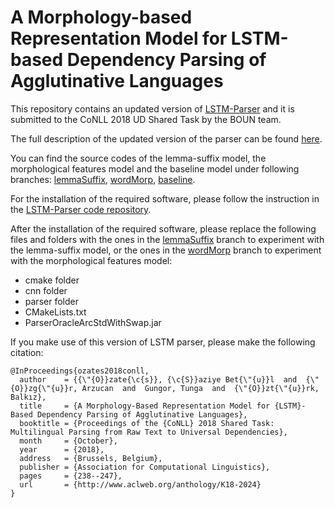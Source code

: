 # A Morphology-based Representation Model for LSTM-based Dependency Parsing of Agglutinative Languages


This repository contains an updated version of [LSTM-Parser](https://github.com/clab/lstm-parser) and it is submitted to the CoNLL 2018 UD Shared Task by the BOUN team.

The full description of the updated version of the parser can be found [here](http://universaldependencies.org/conll18/proceedings/pdf/K18-2024.pdf).

You can find the source codes of the lemma-suffix model, the morphological features model and the baseline model under following branches: [lemmaSuffix](https://github.com/CoNLL-UD-2018/BOUN/tree/lemmaSuffix), [wordMorp](https://github.com/CoNLL-UD-2018/BOUN/tree/wordMorp), [baseline](https://github.com/CoNLL-UD-2018/BOUN/tree/baseline).

For the installation of the required software, please follow the instruction in the [LSTM-Parser code repository](https://github.com/clab/lstm-parser/tree/char-based).

After the installation of the required software, please replace the following files and folders with the ones in the [lemmaSuffix](https://github.com/CoNLL-UD-2018/BOUN/tree/lemmaSuffix) branch to experiment with the lemma-suffix model, or the ones in the [wordMorp](https://github.com/CoNLL-UD-2018/BOUN/tree/wordMorp) branch to experiment with the morphological features model:

* cmake folder
* cnn folder
* parser folder
* CMakeLists.txt
* ParserOracleArcStdWithSwap.jar



If you make use of this version of LSTM parser, please make the following citation:

```
@InProceedings{ozates2018conll,
  author    = {{\"{O}}zate{\c{s}}, {\c{S}}aziye Bet{\"{u}}l  and  {\"{O}}zg{\"{u}}r, Arzucan  and  Gungor, Tunga  and  {\"{O}}zt{\"{u}}rk, Balkız},
  title     = {A Morphology-Based Representation Model for {LSTM}-Based Dependency Parsing of Agglutinative Languages},
  booktitle = {Proceedings of the {CoNLL} 2018 Shared Task: Multilingual Parsing from Raw Text to Universal Dependencies},
  month     = {October},
  year      = {2018},
  address   = {Brussels, Belgium},
  publisher = {Association for Computational Linguistics},
  pages     = {238--247},
  url       = {http://www.aclweb.org/anthology/K18-2024}
}
```
